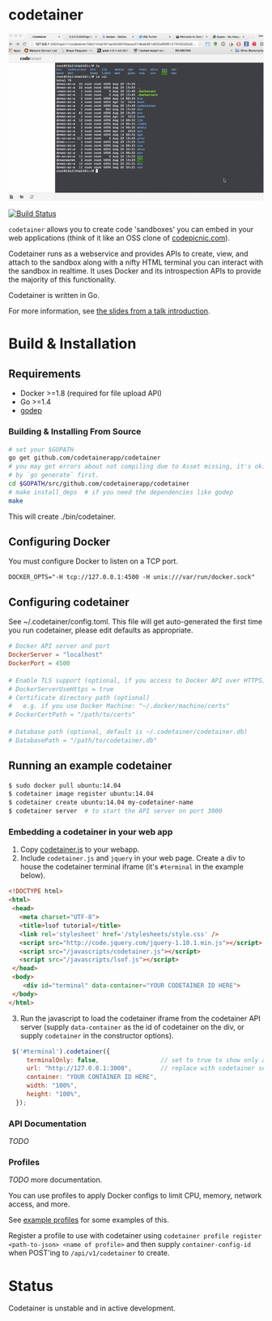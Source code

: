 # codetainer

![codetainer gif](codetainer.gif?raw=true)

[![Build Status](http://komanda.io:8080/api/badge/github.com/codetainerapp/codetainer/status.svg?branch=master)](http://komanda.io:8080/github.com/codetainerapp/codetainer)

`codetainer` allows you to create code 'sandboxes' you can embed in your 
web applications (think of it like an OSS clone of [codepicnic.com](http://codepicnic.com)).

Codetainer runs as a webservice and provides APIs to create, view, and attach to the 
sandbox along with a nifty HTML terminal you can interact with the sandbox in 
realtime. It uses Docker and its introspection APIs to provide the majority
of this functionality.

Codetainer is written in Go.

For more information, see [the slides from a talk introduction](https://www.slideshare.net/JenAndre/codetainer-a-browser-code-sandbox).

# Build & Installation

## Requirements

  * Docker >=1.8 (required for file upload API)
  * Go >=1.4
  * [godep](https://github.com/tools/godep)

### Building & Installing From Source 

```bash
# set your $GOPATH
go get github.com/codetainerapp/codetainer  
# you may get errors about not compiling due to Asset missing, it's ok. bindata.go needs to be created
# by `go generate` first.
cd $GOPATH/src/github.com/codetainerapp/codetainer
# make install_deps  # if you need the dependencies like godep
make
```

This will create ./bin/codetainer.

## Configuring Docker

You must configure Docker to listen on a TCP port.

```
DOCKER_OPTS="-H tcp://127.0.0.1:4500 -H unix:///var/run/docker.sock"
```

## Configuring codetainer

See ~/.codetainer/config.toml.  This file will get auto-generated the first 
time you run codetainer, please edit defaults as appropriate.

```toml
# Docker API server and port
DockerServer = "localhost"
DockerPort = 4500

# Enable TLS support (optional, if you access to Docker API over HTTPS)
# DockerServerUseHttps = true
# Certificate directory path (optional)
#   e.g. if you use Docker Machine: "~/.docker/machine/certs"
# DockerCertPath = "/path/to/certs"

# Database path (optional, default is ~/.codetainer/codetainer.db)
# DatabasePath = "/path/to/codetainer.db"
```

## Running an example codetainer

```bash
$ sudo docker pull ubuntu:14.04
$ codetainer image register ubuntu:14.04
$ codetainer create ubuntu:14.04 my-codetainer-name
$ codetainer server  # to start the API server on port 3000
```

### Embedding a codetainer in your web app 

 1. Copy [codetainer.js](web/public/javascript/codetainer.js) to your webapp. 
 2. Include `codetainer.js` and `jquery` in your web page. Create a div
to house the codetainer terminal iframe (it's `#terminal` in the example below).

 ```html 
<!DOCTYPE html>
<html>
  <head>
    <meta charset="UTF-8">
    <title>lsof tutorial</title>
    <link rel='stylesheet' href='/stylesheets/style.css' />
    <script src="http://code.jquery.com/jquery-1.10.1.min.js"></script>
    <script src="/javascripts/codetainer.js"></script>
    <script src="/javascripts/lsof.js"></script>
  </head>
  <body>
     <div id="terminal" data-container="YOUR CODETAINER ID HERE"> 
  </body>
</html> 
 ```

 3. Run the javascript to load the codetainer iframe from the 
codetainer API server (supply `data-container` as the id of codetainer on 
the div, or supply `codetainer` in the constructor options).

```js 
 $('#terminal').codetainer({
     terminalOnly: false,                 // set to true to show only a terminal window 
     url: "http://127.0.0.1:3000",        // replace with codetainer server URL
     container: "YOUR CONTAINER ID HERE",
     width: "100%",
     height: "100%",
  });
```

### API Documentation

*TODO*

### Profiles

*TODO* more documentation.

You can use profiles to apply Docker configs to limit CPU, memory, network access,
and more.

See [example profiles](example-profiles) for some examples of this.

Register a profile to use with codetainer using `codetainer profile register <path-to-json> <name of profile>`
and then supply `container-config-id` when POST'ing to `/api/v1/codetainer` to create.

# Status

Codetainer is unstable and in active development.

